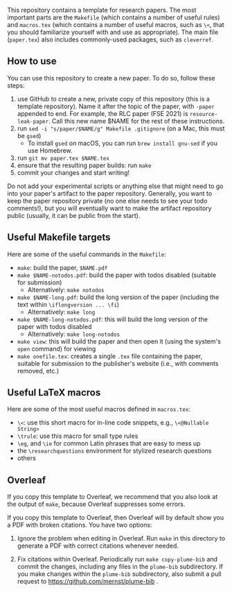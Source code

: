 This repository contains a template for research papers. The most important
parts are the `Makefile` (which contains a number of useful rules) and
`macros.tex` (which contains a number of useful macros, such as `\<`, that you
should familiarize yourself with and use as appropriate). The main file
(`paper.tex`) also includes commonly-used packages, such as `cleverref`.

## How to use

You can use this repository to create a new paper. To do so, follow these steps:
1. use GitHub to create a new, private copy of this repository (this is a template repository).
Name it after the topic of the paper, with `-paper` appended to end. For example,
the RLC paper (FSE 2021) is `resource-leak-paper`. Call this new name $NAME for the rest
of these instructions.
2. run `sed -i "s/paper/$NAME/g" Makefile .gitignore` (on a Mac, this must be `gsed`)
    * To install `gsed` on macOS, you can run `brew install gnu-sed` if you use
      Homebrew.
3. run `git mv paper.tex $NAME.tex`
4. ensure that the resulting paper builds:  run `make`
5. commit your changes and start writing!

Do not add your experimental scripts or anything else that might need to go into
your paper's artifact to the paper repository. Generally, you want to keep the paper
repository private (no one else needs to see your todo comments!), but you will eventually
want to make the artifact repository public (usually, it can be public from the start).

## Useful Makefile targets

Here are some of the useful commands in the `Makefile`:
* `make`: build the paper, `$NAME.pdf`
* `make $NAME-notodos.pdf`: build the paper with todos disabled (suitable for submission)
  * Alternatively: `make notodos`
* `make $NAME-long.pdf`: build the long version of the paper
   (including the text within `\iflongversion ... \fi`)
  * Alternatively: `make long`
* `make $NAME-long-notodos.pdf`: this will build the long version of the paper
   with todos disabled
  * Alternatively: `make long-notodos`
* `make view`: this will build the paper and then open it (using the system's `open` command) for viewing
* `make onefile.tex`: creates a single `.tex` file containing the paper, suitable for submission
to the publisher's website (i.e., with comments removed, etc.)

## Useful LaTeX macros

Here are some of the most useful macros defined in `macros.tex`:
* `\<`: use this short macro for in-line code snippets, e.g., `\<@Nullable String>`
* `\trule`: use this macro for small type rules
* `\eg`, and `\ie` for common Latin phrases that are easy to mess up
* the `\researchquestions` environment for stylized research questions
* others

## Overleaf

If you copy this template to Overleaf, we recommend that you also look at
the output of `make`, because Overleaf suppresses some errors.

If you copy this template to Overleaf, then Overleaf will by default show
you a PDF with broken citations.  You have two options:

1. Ignore the problem when editing in Overleaf.  Run `make` in this
directory to generate a PDF with correct citations whenever needed.

2. Fix citations within Overleaf.  Periodically run `make copy-plume-bib`
and commit the changes, including any files in the `plume-bib`
subdirectory.  If you make changes within the `plume-bib` subdirectory,
also submit a pull request to https://github.com/mernst/plume-bib .
